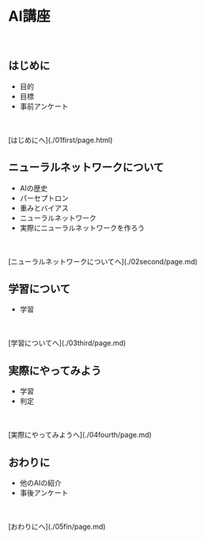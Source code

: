 # AI講座

<br>

## はじめに

  - 目的
  - 目標
  - 事前アンケート
<br>
<br>
[はじめにへ](./01first/page.html)

## ニューラルネットワークについて

- AIの歴史
- パーセプトロン
- 重みとバイアス
- ニューラルネットワーク
- 実際にニューラルネットワークを作ろう
<br>
<br>
[ニューラルネットワークについてへ](./02second/page.md)

## 学習について

- 学習
<br>
<br>
[学習についてへ](./03third/page.md)


## 実際にやってみよう

- 学習
- 判定
<br>
<br>
[実際にやってみようへ](./04fourth/page.md)

## おわりに

- 他のAIの紹介
- 事後アンケート
<br>
<br>
[おわりにへ](./05fin/page.md)
